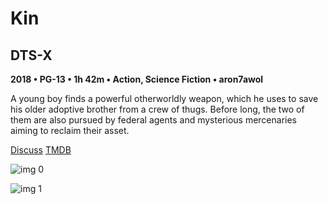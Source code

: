 # Kin

## DTS-X

**2018 • PG-13 • 1h 42m • Action, Science Fiction • aron7awol**

A young boy finds a powerful otherworldly weapon, which he uses to save his older adoptive brother from a crew of thugs. Before long, the two of them are also pursued by federal agents and mysterious mercenaries aiming to reclaim their asset.

[Discuss](https://www.avsforum.com/threads/bass-eq-for-filtered-movies.2995212/post-57071550)  [TMDB](425505)

![img 0](https://i.imgur.com/rV9WUA9.jpg)

![img 1](https://i.imgur.com/WxnnQrc.jpg)

